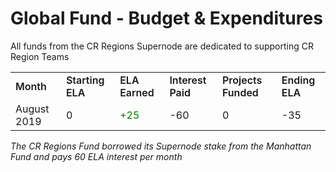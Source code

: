 
# Global Fund - Budget & Expenditures

All funds from the CR Regions Supernode are dedicated to supporting CR Region Teams

<table>
    <tr>
        <td style="font-weight: 600;">
            Month
        </td>
        <td style="font-weight: 600;">
            Starting ELA
        </td>
        <td style="font-weight: 600;">
            ELA Earned
        </td>
        <td style="font-weight: 600;">
            Interest Paid
        </td>
        <td style="font-weight: 600;">
            Projects Funded
        </td>
        <td style="font-weight: 600;">
            Ending ELA 
        </td>
    </tr>
    <tr>
        <td>
            August 2019
        </td>
        <td>
            0
        </td>
        <td style="color: green">
            +25
        </td>
        <td>
            -60
        </td>
        <td>
            0
        </td>
        <td>
            -35 
        </td>
    </tr>
</table>

*The CR Regions Fund borrowed its Supernode stake from the Manhattan Fund and pays 60 ELA interest per month*
